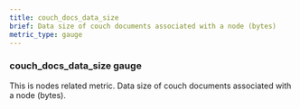 ```yaml
---
title: couch_docs_data_size
brief: Data size of couch documents associated with a node (bytes)
metric_type: gauge
---
```

### couch_docs_data_size gauge

This is nodes related metric. Data size of couch documents associated with a node (bytes).